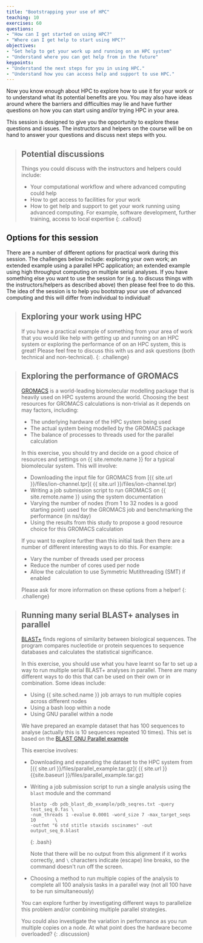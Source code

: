```yaml
---
title: "Bootstrapping your use of HPC"
teaching: 10
exercises: 60
questions:
- "How can I get started on using HPC?"
- "Where can I get help to start using HPC?"
objectives:
- "Get help to get your work up and running on an HPC system"
- "Understand where you can get help from in the future"
keypoints:
- "Understand the next steps for you in using HPC."
- "Understand how you can access help and support to use HPC."
---
```


Now you know enough about HPC to explore how to use it for your work or to understand
what its potential benefits are you. You may also have ideas around where the 
barriers and difficulties may lie and have further questions on how you can 
start using and/or trying HPC in your area.

This session is designed to give you the opportunity to explore these questions and
issues. The instructors and helpers on the course will be on hand to answer your
questions and discuss next steps with you.

> ## Potential discussions
>
> Things you could discuss with the instructors and helpers could include:
>
> - Your computational workflow and where advanced computing could help
> - How to get access to facilities for your work
> - How to get help and support to get your work running using advanced computing.
>   For example, software development, further training, access to local expertise
{: .callout}

## Options for this session

There are a number of different options for practical work during this session. The
challenges below include: exploring your own work; an extended example using a parallel
HPC application; an extended example using high throughput computing on multiple
serial analyses. If you have something else you want to use the session for (e.g. to
discuss things with the instructors/helpers as described above) then please feel free
to do this. The idea of the session is to help you bootstrap your use of advanced computing
and this will differ from individual to individual!

> ## Exploring your work using HPC
>
> If you have a practical example of something from your area of work that you would like
> help with getting up and running on an HPC system or exploring the performance of
> on an HPC system, this is great! Please feel free to discuss this with us and ask
> questions (both technical and non-technical).
{: .challenge}

> ## Exploring the performance of GROMACS
>
> [GROMACS](http://www.gromacs.org) is a world-leading biomolecular modelling package
> that is heavily used on HPC systems around the world. Choosing the best resources
> for GROMACS calculations is non-trivial as it depends on may factors, including:
>
> - The underlying hardware of the HPC system being used
> - The actual system being modelled by the GROMACS package
> - The balance of processes to threads used for the parallel calculation
>
> In this exercise, you should try and decide on a good choice of resources and settings
> on {{ site.remote.name }} for a typical biomolecular system. This will involve:
>
> - Downloading the input file for GROMACS from [{{ site.url }}/files/ion-channel.tpr](
{{ site.url }}/files/ion-channel.tpr)
> - Writing a job submission script to run GROMACS on {{ site.remote.name }} using the system
>   documentation
> - Varying the number of nodes (from 1 to 32 nodes is a good starting point) used for the GROMACS
>   job and benchmarking the performance (in ns/day)
> - Using the results from this study to propose a good resource choice for this GROMACS
>   calculation
>
> If you want to explore further than this initial task then there are a number of 
> different interesting ways to do this. For example:
> 
> - Vary the number of threads used per process
> - Reduce the number of cores used per node
> - Allow the calculation to use Symmetric Mutithreading (SMT) if enabled
>
> Please ask for more information on these options from a helper!
{: .challenge}

> ## Running many serial BLAST+ analyses in parallel
>
> [BLAST+](https://blast.ncbi.nlm.nih.gov/Blast.cgi?CMD=Web&PAGE_TYPE=BlastDocs&DOC_TYPE=Download)
> finds regions of similarity between biological sequences. The program compares nucleotide or
> protein sequences to sequence databases and calculates the statistical significance.
>
> In this exercise, you should use what you have learnt so far to set up a way to run multiple
> serial BLAST+ analyses in parallel. There are many different ways to do this that can be used
> on their own or in combination. Some ideas include:
>
> - Using {{ site.sched.name }} job arrays to run multiple copies across different nodes
> - Using a bash loop within a node
> - Using GNU parallel within a node
>
> We have prepared an example dataset that has 100 sequences to analyse (actually this is 10
> sequences repeated 10 times). This set is based on the [BLAST GNU Parallel
> example](https://github.com/LangilleLab/microbiome_helper/wiki/Quick-Introduction-to-GNU-Parallel)
>
> This exercise involves:
>
> - Downloading and expanding the dataset to the HPC system from
>    [{{ site.url }}/files/parallel_example.tar.gz](
>    {{ site.url }}{{site.baseurl }}/files/parallel_example.tar.gz)
> - Writing a job submission script to run a single analysis using the `blast` module and the
>    command
>    ```
>    blastp -db pdb_blast_db_example/pdb_seqres.txt -query test_seq_0.fas \
>    -num_threads 1 -evalue 0.0001 -word_size 7 -max_target_seqs 10       \
>    -outfmt "6 std stitle staxids sscinames" -out output_seq_0.blast
>    ```
>    {: .bash}
>
>   Note that there will be no output from this alignment if it works correctly, and `\` characters
>   indicate (escape) line breaks, so the command doesn't run off the screen.
> - Choosing a method to run multiple copies of the analysis to complete all 100 analysis tasks in
>   a parallel way (not all 100 have to be run simultaneously)
>
> You can explore further by investigating different ways to parallelize this problem and/or
> combining multiple parallel strategies.
>
> You could also investigate the variation in performance as you run multiple copies on a node.
> At what point does the hardware become overloaded?
{: .discussion}
